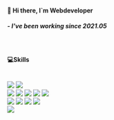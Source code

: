 #### 👋 Hi there, I`m Webdeveloper
##### - I've been working since 2021.05

<br/>

#### 💻Skills
<br>
<div>




 
  <div>
    <img src="https://img.shields.io/badge/Java-007396?style=flat&logo=java&logoColor=white">
    <img src="https://img.shields.io/badge/Spring-6DB33F?style=flat&logo=Spring&logoColor=white">
  </div>
  <div>
    <img src="https://img.shields.io/badge/JavaScript-F7DF1E?style=flat&logo=JavaScript&logoColor=black"/>
    <img src="https://img.shields.io/badge/Vue-4FC08D?style=flat&logo=Vue.js&logoColor=white"/>
    <img src="https://img.shields.io/badge/React-61DAFB?style=flat&logo=React&logoColor=black"/>
    <img src="https://img.shields.io/badge/TypeScript-3178C6?style=flat&logo=TypeScript&logoColor=white"/>
    <img src="https://img.shields.io/badge/JQuery-000000?style=flat&logo=JQuery.js&logoColor=white"/> 
  </div>
  <div>
    <img src="https://img.shields.io/badge/HTML5-E34F26?style=flat&logo=HTML5&logoColor=white"/>
    <img src = "https://img.shields.io/badge/CSS3-1572B6?style=flat&logo=CSS3&logoColor=white"/>
    <img src = "https://img.shields.io/badge/Sass-CC6699?style=flat&logo=Sass&logoColor=white"/> 
    <img src = "https://img.shields.io/badge/tailwindcss-06B6D4?style=flat&logo=tailwindcss&logoColor=white"/> 
  </div>
  <div>
   <img src="https://img.shields.io/badge/Electron-47848F?style=flat&logo=Electron&logoColor=white "/>
  </div>
  
  </br>
  <!--
  
  [![Top Langs](https://github-readme-stats.vercel.app/api/top-langs/?username=anuraghazra)](https://github.com/anuraghazra/github-readme-stats)

    
  <a href="https://github.com/anuraghazra/github-readme-stats">
    <img src="https://github-readme-stats.vercel.app/api?username=kwonyongjun1&show_icons=true&theme=material-palenight&hide_border=true&bg_color=20232a&icon_color=E3E3E3A8&text_color=fff&title_color=918FE0&count_private=true" width=48% />
  </a>

  -->
</div>


<div align=center> 


  
</div>
